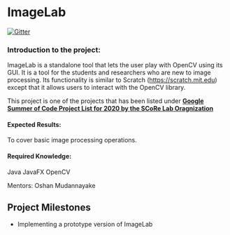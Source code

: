 # ImageLab

[![Gitter](https://badges.gitter.im/scorelab/ImageLab.svg)](https://gitter.im/scorelab/ImageLab?utm_source=badge&utm_medium=badge&utm_campaign=pr-badge)

### Introduction to the project: 
ImageLab is a standalone tool that lets the user play with OpenCV using its GUI. It is a tool for the students and researchers who are new to image processing. Its functionality is similar to Scratch (https://scratch.mit.edu) except that it allows users to interact with the OpenCV library.

This project is one of the projects that has been listed under **[Google Summer of Code Project List for 2020 by the SCoRe Lab Oragnization](http://www.scorelab.org/gsoc-2020/#denguestop02)**

#### Expected Results: 

To cover basic image processing operations.

#### Required Knowledge: 
Java
JavaFX
OpenCV

Mentors: Oshan Mudannayake

## Project Milestones 

- Implementing a prototype version of ImageLab 

